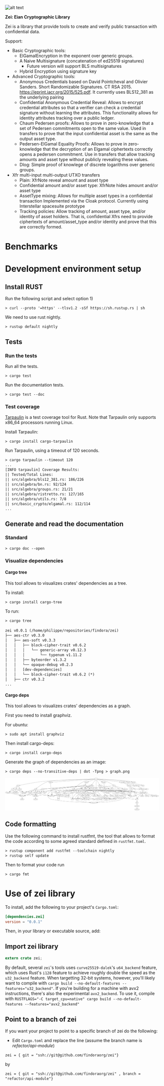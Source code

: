 ![alt text](https://github.com/eianio/zei/raw/master/zei_logo.png)

**Zei: Eian Cryptographic Library**

Zei is a library that provide tools to create and verify public transaction
with confidential data.

Support:
 - Basic Cryptographic tools:
    - ElGamalEncryption in the exponent over generic groups.
    - A Naive Multisignature (concatenation of ed25519 signatures)
       - Future version will support BLS multisignatures
    - Hybrid Encryption using signature key
 - Advanced Cryptographic tools:
   - Anonymous Credentials based on David Pointcheval and Olivier Sanders.
   Short Randomizable Signatures. CT RSA 2015. https://eprint.iacr.org/2015/525.pdf.
   It currently uses BLS12_381 as the underlying pairing
   - Confidential Anonymous Credential Reveal: Allows to encrypt credential attributes
   so that a verifier can check a credential signature without learning the attributes.
   This functionality allows for identity attributes tracking over a public ledger.
   - Chaum Pedersen proofs: Allows to prove in zero-knowledge that a set of Pedersen
   commitments open to the same value. Used in transfers to prove that the input confidential asset
   is the same as the output asset type.
   - Pedersen-ElGamal Equality Proofs: Allows to prove in zero-knowledge that the
   decryption of an Elgamal ciphertexts correctly opens a pedersen commitment.
   Use in transfers that allow tracking amounts and asset type without publicly
   revealing these values.
   - Dlog: Simple proof of knowlege of discrete logarithms over generic groups.
 - Xfr multi-input multi-output UTXO transfers
   - Plain: XfrNote reveal amount and asset type
   - Confidential amount and/or asset type: XfrNote hides amount and/or asset type
   - AssetType mixing: Allows for multiple asset types in a confidential transaction
    Implemented via the Cloak protocol. Currently using Interstellar spacesuite prototype
   - Tracking policies: Allow tracking of amount, asset type, and/or identity
   of asset holders. That is, confidential Xfrs need to provide ciphertexts of
   amount/asset_type and/or identity and prove that this are correctly formed.

# Benchmarks

# Development environment setup

## Install RUST

Run the following script and select option 1)
```
> curl --proto '=https' --tlsv1.2 -sSf https://sh.rustup.rs | sh
```

We need to use rust nightly.
```
> rustup default nightly
```
## Tests

### Run the tests

Run all the tests.

```
> cargo test
```

Run the documentation tests.

```
> cargo test --doc
```

### Test coverage

[Tarpaulin](https://github.com/xd009642/tarpaulin) is a test coverage tool for Rust.
Note that Tarpaulin only supports x86_64 processors running Linux.

Install Tarpaulin:

```
> cargo install cargo-tarpaulin
```

Run Tarpaulin, using a timeout of 120 seconds.

```
> cargo tarpaulin --timeout 120
...
[INFO tarpaulin] Coverage Results:
|| Tested/Total Lines:
|| src/algebra/bls12_381.rs: 186/226
|| src/algebra/bn.rs: 92/124
|| src/algebra/groups.rs: 21/21
|| src/algebra/ristretto.rs: 127/165
|| src/algebra/utils.rs: 7/8
|| src/basic_crypto/elgamal.rs: 112/114
...
```

## Generate and read the documentation

### Standard

```
> cargo doc --open
```

### Visualize dependencies

#### Cargo tree

This tool allows to visualizes crates' dependencies as a tree.

To install:

```
> cargo install cargo-tree
```

To run:

```
> cargo tree

zei v0.0.1 (/home/philippe/repositories/findora/zei)
├── aes-ctr v0.3.0
│   ├── aes-soft v0.3.3
│   │   ├── block-cipher-trait v0.6.2
│   │   │   └── generic-array v0.12.3
│   │   │       └── typenum v1.11.2
│   │   ├── byteorder v1.3.2
│   │   └── opaque-debug v0.2.3
│   │   [dev-dependencies]
│   │   └── block-cipher-trait v0.6.2 (*)
│   ├── ctr v0.3.2
...
```

#### Cargo deps

This tool allows to visualizes crates' dependencies as a graph.

First you need to install graphviz.

For ubuntu:

```
> sudo apt install graphviz
```

Then install cargo-deps:

```
> cargo install cargo-deps
```

Generate the graph of dependencies as an image:

```
> cargo deps --no-transitive-deps | dot -Tpng > graph.png
```

![graph-dependencies](doc/dependencies.png)

## Code formatting

Use the following command to install rustfmt, the tool that allows to format the code
according to some agreed standard defined in `rustfmt.toml`.

```
> rustup component add rustfmt --toolchain nightly
> rustup self update
```

Then to format your code run
```
> cargo fmt
```

# Use of zei library

To install, add the following to your project's `Cargo.toml`:

```toml
[dependencies.zei]
version = "0.0.1"
```

Then, in your library or executable source, add:

## Import zei library

```rust
extern crate zei;
```

By default, several `zei`'s tools uses `curve25519-dalek`'s `u64_backend`
feature, which uses Rust's `i128` feature to achieve roughly double the speed as
the `u32_backend` feature.  When targetting 32-bit systems, however, you'll
likely want to compile with
 `cargo build --no-default-features --features="u32_backend"`.
If you're building for a machine with avx2 instructions, there's also the
experimental `avx2_backend`.  To use it, compile with
`RUSTFLAGS="-C target_cpu=native" cargo build --no-default-features --features="avx2_backend"`

## Point to a branch of zei

If you want your project to point to a specific branch of zei do the following:
 * Edit `Cargo.toml` and replace the line (assume the branch name is *refactor/api-module*)
```
zei = { git = "ssh://git@github.com/findoraorg/zei"}
```

by 
```
zei = { git = "ssh://git@github.com/findoraorg/zei" , branch = "refactor/api-module"}
```
